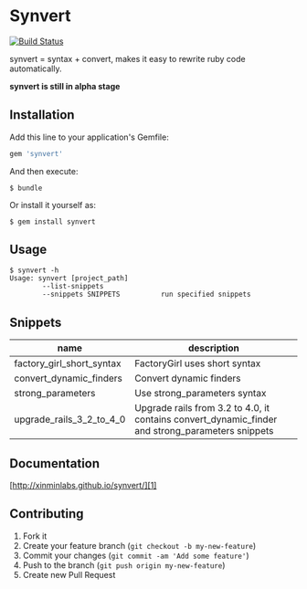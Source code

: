 # Synvert

[![Build Status](https://secure.travis-ci.org/xinminlabs/synvert.png)](http://travis-ci.org/xinminlabs/synvert)

synvert = syntax + convert, makes it easy to rewrite ruby code
automatically.

**synvert is still in alpha stage**

## Installation

Add this line to your application's Gemfile:

```ruby
gem 'synvert'
```

And then execute:

```
$ bundle
```

Or install it yourself as:

```
$ gem install synvert
```

## Usage

```
$ synvert -h
Usage: synvert [project_path]
        --list-snippets
        --snippets SNIPPETS          run specified snippets
```

## Snippets

name | description
--- | ---
factory_girl_short_syntax | FactoryGirl uses short syntax
convert_dynamic_finders | Convert dynamic finders
strong_parameters | Use strong_parameters syntax
upgrade_rails_3_2_to_4_0 | Upgrade rails from 3.2 to 4.0, it contains convert_dynamic_finder and strong_parameters snippets

## Documentation

[http://xinminlabs.github.io/synvert/][1]

## Contributing

1. Fork it
2. Create your feature branch (`git checkout -b my-new-feature`)
3. Commit your changes (`git commit -am 'Add some feature'`)
4. Push to the branch (`git push origin my-new-feature`)
5. Create new Pull Request

[1]: http://xinminlabs.github.io/synvert/
